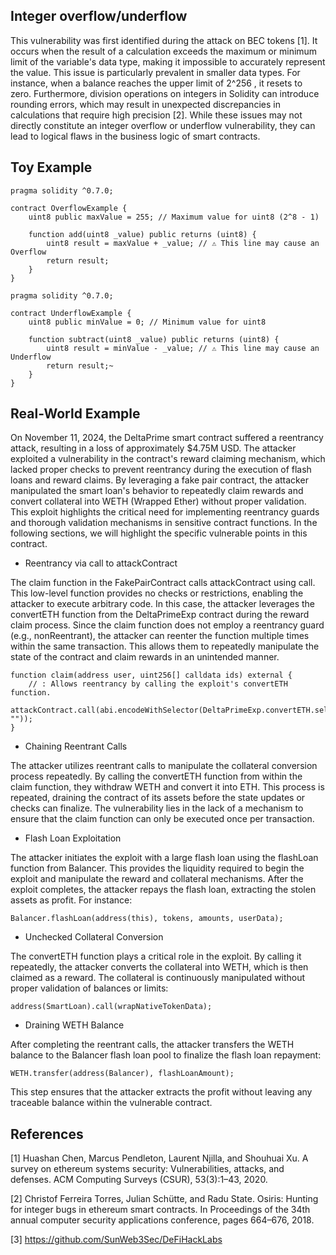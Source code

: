 ## Integer overflow/underflow
This vulnerability was first identified during the attack on BEC tokens [1]. It occurs when the result of a calculation exceeds the maximum or minimum limit of the variable's data type, making it impossible to accurately represent the value. This issue is particularly prevalent in smaller data types. For instance, when a balance reaches the upper limit of  2^256 ,  it resets to zero. Furthermore, division operations on integers in Solidity can introduce rounding errors, which may result in unexpected discrepancies in calculations that require high precision [2]. While these issues may not directly constitute an integer overflow or underflow vulnerability, they can lead to logical flaws in the business logic of smart contracts.
## Toy Example
```Solidity
pragma solidity ^0.7.0;

contract OverflowExample {
    uint8 public maxValue = 255; // Maximum value for uint8 (2^8 - 1)

    function add(uint8 _value) public returns (uint8) {
        uint8 result = maxValue + _value; // ⚠️ This line may cause an Overflow
        return result;
    }
}
```
```Solidity
pragma solidity ^0.7.0;

contract UnderflowExample {
    uint8 public minValue = 0; // Minimum value for uint8

    function subtract(uint8 _value) public returns (uint8) {
        uint8 result = minValue - _value; // ⚠️ This line may cause an Underflow
        return result;~
    }
}
```


## Real-World Example
On November 11, 2024, the DeltaPrime smart contract suffered a reentrancy attack, resulting in a loss of approximately $4.75M USD. The attacker exploited a vulnerability in the contract's reward claiming mechanism, which lacked proper checks to prevent reentrancy during the execution of flash loans and reward claims. By leveraging a fake pair contract, the attacker manipulated the smart loan's behavior to repeatedly claim rewards and convert collateral into WETH (Wrapped Ether) without proper validation. This exploit highlights the critical need for implementing reentrancy guards and thorough validation mechanisms in sensitive contract functions. In the following sections, we will highlight the specific vulnerable points in this contract.

- Reentrancy via call to attackContract
  
The claim function in the FakePairContract calls attackContract using call. This low-level function provides no checks or restrictions, enabling the attacker to execute arbitrary code. In this case, the attacker leverages the convertETH function from the DeltaPrimeExp contract during the reward claim process. Since the claim function does not employ a reentrancy guard (e.g., nonReentrant), the attacker can reenter the function multiple times within the same transaction. This allows them to repeatedly manipulate the state of the contract and claim rewards in an unintended manner.
```Solidity
function claim(address user, uint256[] calldata ids) external {
    // : Allows reentrancy by calling the exploit's convertETH function.
    attackContract.call(abi.encodeWithSelector(DeltaPrimeExp.convertETH.selector, ""));
}

```
- Chaining Reentrant Calls
  
The attacker utilizes reentrant calls to manipulate the collateral conversion process repeatedly. By calling the convertETH function from within the claim function, they withdraw WETH and convert it into ETH. This process is repeated, draining the contract of its assets before the state updates or checks can finalize. The vulnerability lies in the lack of a mechanism to ensure that the claim function can only be executed once per transaction.

- Flash Loan Exploitation
  
The attacker initiates the exploit with a large flash loan using the flashLoan function from Balancer. This provides the liquidity required to begin the exploit and manipulate the reward and collateral mechanisms. After the exploit completes, the attacker repays the flash loan, extracting the stolen assets as profit. For instance:

```Solidity
Balancer.flashLoan(address(this), tokens, amounts, userData);
```
 
- Unchecked Collateral Conversion
  
The convertETH function plays a critical role in the exploit. By calling it repeatedly, the attacker converts the collateral into WETH, which is then claimed as a reward. The collateral is continuously manipulated without proper validation of balances or limits:

```Solidity
address(SmartLoan).call(wrapNativeTokenData);
```

- Draining WETH Balance
  
After completing the reentrant calls, the attacker transfers the WETH balance to the Balancer flash loan pool to finalize the flash loan repayment:

```Solidity
WETH.transfer(address(Balancer), flashLoanAmount);
```
This step ensures that the attacker extracts the profit without leaving any traceable balance within the vulnerable contract.

## References 
[1] Huashan Chen, Marcus Pendleton, Laurent Njilla, and Shouhuai Xu. A survey on ethereum systems security: Vulnerabilities, attacks, and defenses.
ACM Computing Surveys (CSUR), 53(3):1–43, 2020.

[2] Christof Ferreira Torres, Julian Schütte, and Radu State. Osiris: Hunting for integer bugs in ethereum smart contracts. In Proceedings of the 34th
annual computer security applications conference, pages 664–676, 2018.

[3] https://github.com/SunWeb3Sec/DeFiHackLabs
